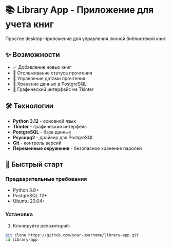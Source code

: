 # 📚 Library App - Приложение для учета книг

Простое desktop-приложение для управления личной библиотекой книг.

## ✨ Возможности

- ✅ Добавление новых книг
- 📖 Отслеживание статуса прочтения  
- 📅 Управление датами прочтения
- 💾 Хранение данных в PostgreSQL
- 🎨 Графический интерфейс на Tkinter

## 🛠️ Технологии

- **Python 3.12** - основной язык
- **Tkinter** - графический интерфейс
- **PostgreSQL** - база данных
- **Psycopg2** - драйвер для PostgreSQL
- **Git** - контроль версий
- **Переменные окружения** - безопасное хранение паролей

## 🚀 Быстрый старт

### Предварительные требования
- Python 3.8+
- PostgreSQL 12+
- Ubuntu 20.04+

### Установка

1. Клонируйте репозиторий:
```bash
git clone https://github.com/your-username/library-app.git
cd library-app
